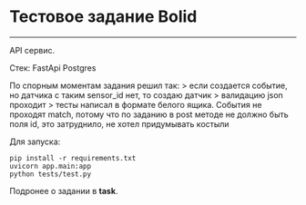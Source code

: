 # Тестовое задание Bolid
***
API сервис.

Стек: FastApi Postgres

По спорным моментам задания решил так:
    > если создается событие, но датчика с таким sensor_id нет, то создаю датчик
    > валидацию json проходит
    > тесты написал в формате белого ящика. События не проходят match, потому что по заданию в post методе не должно быть поля id, это затруднило, не хотел придумывать костыли

Для запуска:
```
pip install -r requirements.txt 
uvicorn app.main:app    
python tests/test.py
```

Подронее о задании в __task__.
